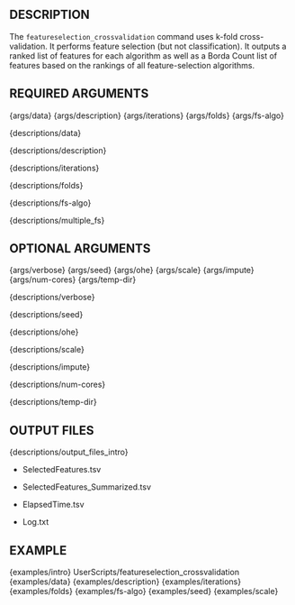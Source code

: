 ## DESCRIPTION

The `featureselection_crossvalidation` command uses k-fold cross-validation. It performs feature selection (but not classification). It outputs a ranked list of features for each algorithm as well as a Borda Count list of features based on the rankings of all feature-selection algorithms.

## REQUIRED ARGUMENTS

{args/data}
{args/description}
{args/iterations}
{args/folds}
{args/fs-algo}

{descriptions/data}

{descriptions/description}

{descriptions/iterations}

{descriptions/folds}

{descriptions/fs-algo}

{descriptions/multiple_fs}

## OPTIONAL ARGUMENTS

{args/verbose}
{args/seed}
{args/ohe}
{args/scale}
{args/impute}
{args/num-cores}
{args/temp-dir}

{descriptions/verbose}

{descriptions/seed}

{descriptions/ohe}

{descriptions/scale}

{descriptions/impute}

{descriptions/num-cores}

{descriptions/temp-dir}

## OUTPUT FILES

{descriptions/output_files_intro}

* SelectedFeatures.tsv

* SelectedFeatures_Summarized.tsv

* ElapsedTime.tsv

* Log.txt

## EXAMPLE

{examples/intro}
      UserScripts/featureselection_crossvalidation \
{examples/data}
{examples/description}
{examples/iterations}
{examples/folds}
{examples/fs-algo}
{examples/seed}
{examples/scale}
